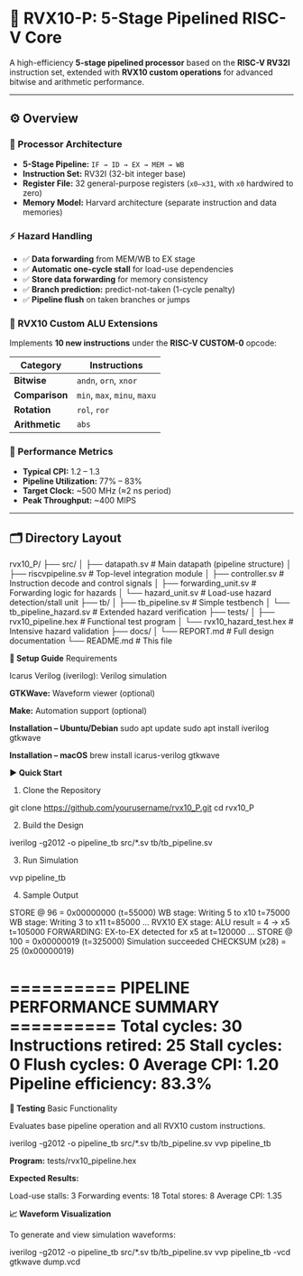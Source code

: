 # 🧠 RVX10-P: 5-Stage Pipelined RISC-V Core

A high-efficiency **5-stage pipelined processor** based on the **RISC-V RV32I** instruction set, extended with **RVX10 custom operations** for advanced bitwise and arithmetic performance.

---

## ⚙️ Overview

### 🧩 Processor Architecture
- **5-Stage Pipeline:** `IF → ID → EX → MEM → WB`
- **Instruction Set:** RV32I (32-bit integer base)
- **Register File:** 32 general-purpose registers (`x0–x31`, with `x0` hardwired to zero)
- **Memory Model:** Harvard architecture (separate instruction and data memories)

### ⚡ Hazard Handling
- ✅ **Data forwarding** from MEM/WB to EX stage  
- ✅ **Automatic one-cycle stall** for load-use dependencies  
- ✅ **Store data forwarding** for memory consistency  
- ✅ **Branch prediction:** predict-not-taken (1-cycle penalty)  
- ✅ **Pipeline flush** on taken branches or jumps  

### 🧮 RVX10 Custom ALU Extensions
Implements **10 new instructions** under the **RISC-V CUSTOM-0** opcode:

| Category     | Instructions                |
|---------------|-----------------------------|
| **Bitwise**   | `andn`, `orn`, `xnor`       |
| **Comparison**| `min`, `max`, `minu`, `maxu`|
| **Rotation**  | `rol`, `ror`                |
| **Arithmetic**| `abs`                       |

### 🚀 Performance Metrics
- **Typical CPI:** 1.2 – 1.3  
- **Pipeline Utilization:** 77% – 83%  
- **Target Clock:** ~500 MHz (≈2 ns period)  
- **Peak Throughput:** ~400 MIPS  

---

## 🗂️ Directory Layout


rvx10_P/
├── src/
│   ├── datapath.sv           # Main datapath (pipeline structure)
│   ├── riscvpipeline.sv      # Top-level integration module
│   ├── controller.sv         # Instruction decode and control signals
│   ├── forwarding_unit.sv    # Forwarding logic for hazards
│   └── hazard_unit.sv        # Load-use hazard detection/stall unit
├── tb/
│   ├── tb_pipeline.sv        # Simple testbench
│   └── tb_pipeline_hazard.sv # Extended hazard verification
├── tests/
│   ├── rvx10_pipeline.hex    # Functional test program
│   └── rvx10_hazard_test.hex # Intensive hazard validation
├── docs/
│   └── REPORT.md             # Full design documentation
└── README.md                 # This file

**🔧 Setup Guide**
Requirements

Icarus Verilog (iverilog): Verilog simulation

**GTKWave:** Waveform viewer (optional)

**Make:** Automation support (optional)

**Installation – Ubuntu/Debian**
sudo apt update
sudo apt install iverilog gtkwave

**Installation – macOS**
brew install icarus-verilog gtkwave

**▶️ Quick Start**

1. Clone the Repository

git clone https://github.com/yourusername/rvx10_P.git
cd rvx10_P


2. Build the Design

iverilog -g2012 -o pipeline_tb src/*.sv tb/tb_pipeline.sv


3. Run Simulation

vvp pipeline_tb


4. Sample Output

STORE @ 96 = 0x00000000 (t=55000)
WB stage: Writing 5 to x10  t=75000
WB stage: Writing 3 to x11  t=85000
...
RVX10 EX stage: ALU result = 4 -> x5  t=105000
FORWARDING: EX-to-EX detected for x5 at t=120000
...
STORE @ 100 = 0x00000019 (t=325000)
Simulation succeeded
CHECKSUM (x28) = 25 (0x00000019)

========== PIPELINE PERFORMANCE SUMMARY ==========
Total cycles:        30
Instructions retired: 25
Stall cycles:        0
Flush cycles:        0
Average CPI:         1.20
Pipeline efficiency: 83.3%
==================================================

**🧩 Testing**
Basic Functionality

Evaluates base pipeline operation and all RVX10 custom instructions.

iverilog -g2012 -o pipeline_tb src/*.sv tb/tb_pipeline.sv
vvp pipeline_tb


**Program:** tests/rvx10_pipeline.hex

**Expected Results:**

Load-use stalls:    3
Forwarding events:  18
Total stores:       8
Average CPI:        1.35

**📈 Waveform Visualization**

To generate and view simulation waveforms:

iverilog -g2012 -o pipeline_tb src/*.sv tb/tb_pipeline.sv
vvp pipeline_tb -vcd
gtkwave dump.vcd
